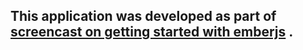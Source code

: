 ## This application was developed as part of [screencast on getting started with emberjs](http://bigbinary.com) .
